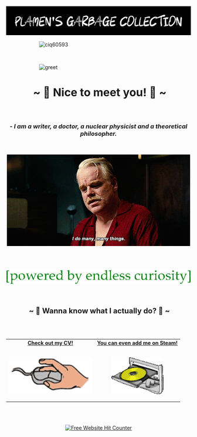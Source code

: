 &emsp; &emsp; &emsp; &emsp; &emsp;  ![aide](https://github.com/TankEngine-ish/TankEngine-ish/blob/main/intro_gif.gif)



&emsp; &emsp; &emsp; &emsp; &emsp;  ![ciq60593](https://github.com/TankEngine-ish/TankEngine-ish/assets/131184681/0d012ea0-b2b6-44ff-b1be-2ec4d232394e)

<br />

&emsp; &emsp; &emsp; &emsp; &emsp; ![greet](https://github.com/TankEngine-ish/TankEngine-ish/assets/131184681/41030361-5ccb-4c7f-b076-5280e7797da5)


<h2 align="center" style="font-size: 30px"> ~ 📇 Nice to meet you! 📇 ~</h2>
<br />

<h3 p align="center" >
- <i><b> I am a writer, a doctor, a nuclear physicist and a theoretical philosopher.</i></b></h3>
<br />

<p align="center">
  <img src="hoffman.gif" alt="animated" />
</p>
<br />
<br />

<p align="center">
  <img src="txtt.gif" alt="animated" />
</p>

<br />






<h2 align="center" style="font-size: 20px"> ~ 📝 Wanna know what I actually do? 📝 ~</h2>

<br />
<br />


<table width="100%" align="center">
<tr>
<td align="center">
<a href="https://google.com">
<strong>Check out my CV! </strong>

<br />
<br />

<p>

<img alt="Globe" height="100" src="clickmouse.gif">
</a>
</p>

</td>


<td align="center">
<a href="https://steamcommunity.com/profiles/76561198015227442/">
<strong>You can even add me on Steam!</strong>
<br />
<br />


<p>
<img height="100" alt="gaming" src="disc.gif"> 
</a>
</p>

</td>
</tr>
</table>
<br />
<br />


<!-- Counter goes here -->
<p align="center">
  <a href='https://www.free-website-hit-counter.com'>
    <img src='https://www.free-website-hit-counter.com/c.php?d=9&id=157178&s=16' border='0' alt='Free Website Hit Counter'>
  </a>
</p>
